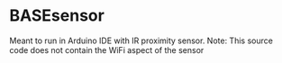 BASEsensor
==========

Meant to run in Arduino IDE with IR proximity sensor.
Note: This source code does not contain the WiFi aspect of the sensor
